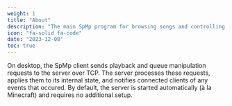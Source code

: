 ```yaml
---
weight: 1
title: "About"
description: "The main SpMp program for browsing songs and controlling playback"
icon: "fa-solid fa-code"
date: "2023-12-08"
toc: true
---
```


On desktop, the SpMp client sends playback and queue manipulation requests to the server over TCP. The server processes these requests, applies them to its internal state, and notifies connected clients of any events that occured. By default, the server is started automatically (à la Minecraft) and requires no additional setup.
